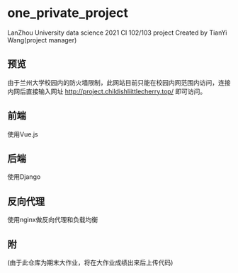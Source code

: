 # one_private_project
LanZhou University data science 2021 CI 102/103 project
Created by TianYi Wang(project manager)
## 预览
由于兰州大学校园内的防火墙限制，此网站目前只能在校园内网范围内访问，连接内网后直接输入网址 http://project.childishliittlecherry.top/ 即可访问。


## 前端
使用Vue.js
## 后端
使用Django


## 反向代理
使用nginx做反向代理和负载均衡



## 附
(由于此仓库为期末大作业，将在大作业成绩出来后上传代码)
